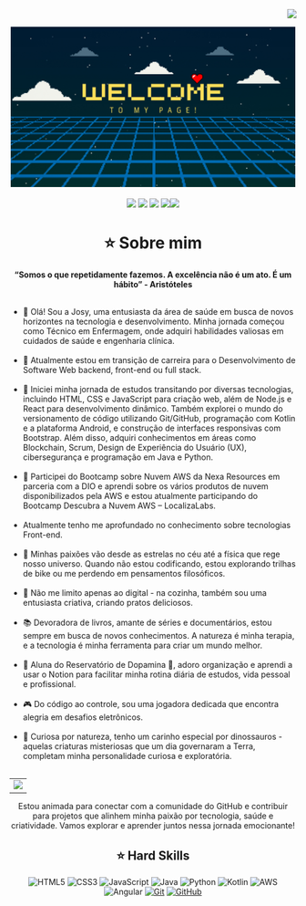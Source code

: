 <img align="right" src="https://komarev.com/ghpvc/?username=JcG8Dev&color=ff69b4"><br>
<div align="center">
  <a href="https://github.com/rcsv0dev">
    <img src="welcome.png" width="500">
  </a>
</div>
<br>

<div align="center">
  <!-- Work Links -->
  <a href="https://web.dio.me/users/josypropy" target="_blank"><img src="https://img.shields.io/badge/-Meu%20Perfil%20na%20DIO-000?style=for-the-badge" target="_blank"></a>
  <a href="https://github.com/JcG8Dev" target="_blank"><img src="https://img.shields.io/badge/GitHub-000?style=for-the-badge&logo=github&logoColor=white" target="_blank"></a>
  <a href="https://www.linkedin.com/in/josianecg/" target="_blank"><img src="https://img.shields.io/badge/-LinkedIn-000?style=for-the-badge&logo=linkedin&logoColor=white" target="_blank"></a>
  <a href = "mailto:jcg8.dev@gmail.com"><img src="https://img.shields.io/badge/Gmail-000?style=for-the-badge&logo=gmail&logoColor=white"
  <a href = "https://www.instagram.com/jcg8.dev" target="_blank"><img src="https://img.shields.io/badge/Instagram-000?style=for-the-badge&logo=instagram"></a>
</a>

<h1 align="center"> ⭐️ Sobre mim </h1>

<div align="center">
  <b>“Somos o que repetidamente fazemos. A excelência não é um ato. É um hábito” - Aristóteles</b>
</div><br>

<ul align="left">
  <li>👋 Olá! Sou a Josy, uma entusiasta da área de saúde em busca de novos horizontes na tecnologia e desenvolvimento. Minha jornada começou como Técnico em Enfermagem, onde adquiri habilidades valiosas em cuidados de saúde e engenharia clínica.
  </li><br>
  <li>🔭 Atualmente estou em transição de carreira para o Desenvolvimento de Software Web backend, front-end ou full stack.
  </li><br>
  <li>🔮 Iniciei minha jornada de estudos transitando por diversas tecnologias, incluindo HTML, CSS e JavaScript para criação web, além de Node.js e React para desenvolvimento dinâmico. Também explorei o mundo do versionamento de código utilizando Git/GitHub, programação com Kotlin e a plataforma Android, e construção de interfaces responsivas com Bootstrap. Além disso, adquiri conhecimentos em áreas como Blockchain, Scrum, Design de Experiência do Usuário (UX), cibersegurança e programação em Java e Python.
  </li><br>
  <li>🚀 Participei do Bootcamp sobre Nuvem AWS da Nexa Resources em parceria com a DIO e aprendi sobre os vários produtos de nuvem disponibilizados pela AWS e estou atualmente participando do Bootcamp Descubra a Nuvem AWS – LocalizaLabs.
  </li><br>
  <li>Atualmente tenho me aprofundado no conhecimento sobre tecnologias Front-end.
  </li><br>
  <li>🌌 Minhas paixões vão desde as estrelas no céu até a física que rege nosso universo. Quando não estou codificando, estou explorando trilhas de bike ou me perdendo em pensamentos filosóficos.
  </li><br>
  <li>🍳 Não me limito apenas ao digital - na cozinha, também sou uma entusiasta criativa, criando pratos deliciosos.
  </li><br>
  <li>📚 Devoradora de livros, amante de séries e documentários, estou sempre em busca de novos conhecimentos. A natureza é minha terapia, e a tecnologia é minha ferramenta para criar um mundo melhor.
  </li><br>
  <li>🎈 Aluna do Reservatório de Dopamina 🎈, adoro organização e aprendi a usar o Notion para facilitar minha rotina diária de estudos, vida pessoal e profissional.
  </li><br>
  <li>🎮 Do código ao controle, sou uma jogadora dedicada que encontra alegria em desafios eletrônicos.
  </li><br>
  <li>🦕 Curiosa por natureza, tenho um carinho especial por dinossauros - aquelas criaturas misteriosas que um dia governaram a Terra, completam minha personalidade curiosa e exploratória.
  </li><br>
</ul>

<div align="center">
  <table>
    <tr>
      <td><img src="https://64.media.tumblr.com/2e1b0647ee522b261dc3c87ff194472e/378df6548b6b776e-65/s400x600/7c7441a69cd1f660ea702e2930c1cd624c46c899.gifv"></td>
    </tr>
  </table>
</div>

<div align="center">
  Estou animada para conectar com a comunidade do GitHub e contribuir para projetos que alinhem minha paixão por tecnologia, saúde e criatividade. Vamos explorar e aprender juntos nessa jornada emocionante!
</div>

## ⭐️ Hard Skills
<div align="center">
  
![HTML5](https://img.shields.io/badge/HTML-000?style=for-the-badge&logo=html5&logoColor=30A3DC)
![CSS3](https://img.shields.io/badge/CSS3-000?style=for-the-badge&logo=css3&logoColor=E94D5F)
![JavaScript](https://img.shields.io/badge/JavaScript-000?style=for-the-badge&logo=javascript&logoColor=F7DF1E)
![Java](https://img.shields.io/badge/Java-000?style=for-the-badge&logo=java)
![Python](https://img.shields.io/badge/Python-000?style=for-the-badge&logo=python&logoColor=blue)
![Kotlin](https://img.shields.io/badge/Kotlin-000?&style=for-the-badge&logo=kotlin&logoColor=white)
![AWS](https://img.shields.io/badge/AWS-000.svg?style=for-the-badge&logo=amazon-aws&logoColor=white)
![Angular](https://img.shields.io/badge/Angular-000?style=for-the-badge&logo=angular&logoColor=C3002F)
[![Git](https://img.shields.io/badge/Git-000?style=for-the-badge&logo=git&logoColor=E94D5F)](https://git-scm.com/doc) 
[![GitHub](https://img.shields.io/badge/GitHub-000?style=for-the-badge&logo=github&logoColor=30A3DC)](https://docs.github.com/)
<br>
</div>
